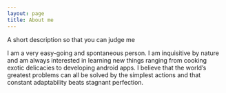 ```yaml
---
layout: page
title: About me
---
```


A short description so that you can judge me 

I am a very easy-going and spontaneous person. I am inquisitive by nature and am always interested in learning new things ranging from cooking exotic delicacies to developing android apps.
I believe that the world’s greatest problems can all be solved by the simplest actions and that constant adaptability beats stagnant perfection.

